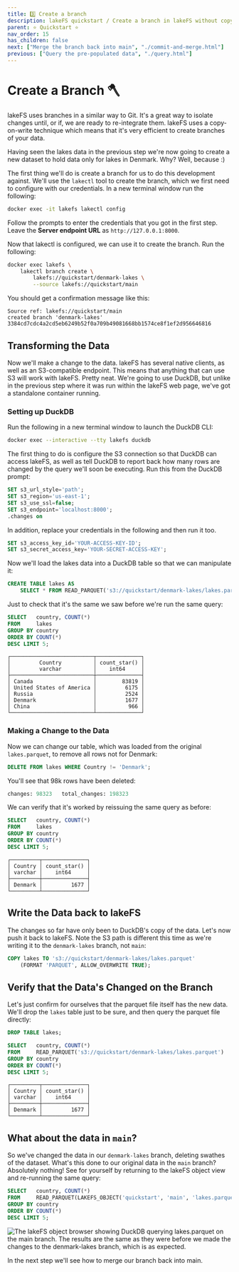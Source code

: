 ```yaml
---
title: 3️⃣ Create a branch
description: lakeFS quickstart / Create a branch in lakeFS without copying data on disk, make a change to the branch, see that the original version of the data is unchanged. 
parent: ⭐ Quickstart ⭐
nav_order: 15
has_children: false
next: ["Merge the branch back into main", "./commit-and-merge.html"]
previous: ["Query the pre-populated data", "./query.html"]
---
```


# Create a Branch 🪓

lakeFS uses branches in a similar way to Git. It's a great way to isolate changes until, or if, we are ready to re-integrate them. lakeFS uses a copy-on-write technique which means that it's very efficient to create branches of your data. 

Having seen the lakes data in the previous step we're now going to create a new dataset to hold data only for lakes in Denmark. Why? Well, because :)

The first thing we'll do is create a branch for us to do this development against. We'll use the `lakectl` tool to create the branch, which we first need to configure with our credentials.  In a new terminal window run the following:

```bash
docker exec -it lakefs lakectl config
```

Follow the prompts to enter the credentials that you got in the first step. Leave the **Server endpoint URL** as `http://127.0.0.1:8000`. 

Now that lakectl is configured, we can use it to create the branch. Run the following:

```bash
docker exec lakefs \
    lakectl branch create \
	    lakefs://quickstart/denmark-lakes \
		--source lakefs://quickstart/main
```

You should get a confirmation message like this:

```
Source ref: lakefs://quickstart/main
created branch 'denmark-lakes' 3384cd7cdc4a2cd5eb6249b52f0a709b49081668bb1574ce8f1ef2d956646816
```

## Transforming the Data

Now we'll make a change to the data. lakeFS has several native clients, as well as an S3-compatible endpoint. This means that anything that can use S3 will work with lakeFS. Pretty neat. We're going to use DuckDB, but unlike in the previous step where it was run within the lakeFS web page, we've got a standalone container running. 

### Setting up DuckDB

Run the following in a new terminal window to launch the DuckDB CLI:

```bash
docker exec --interactive --tty lakefs duckdb
```

The first thing to do is configure the S3 connection so that DuckDB can access lakeFS, as well as tell DuckDB to report back how many rows are changed by the query we'll soon be executing. Run this from the DuckDB prompt: 

```sql
SET s3_url_style='path';
SET s3_region='us-east-1';
SET s3_use_ssl=false;
SET s3_endpoint='localhost:8000';
.changes on
```

In addition, replace your credentials in the following and then run it too. 

```sql
SET s3_access_key_id='YOUR-ACCESS-KEY-ID';
SET s3_secret_access_key='YOUR-SECRET-ACCESS-KEY';
```

Now we'll load the lakes data into a DuckDB table so that we can manipulate it:

```sql
CREATE TABLE lakes AS 
    SELECT * FROM READ_PARQUET('s3://quickstart/denmark-lakes/lakes.parquet');
```

Just to check that it's the same we saw before we're run the same query: 

```sql
SELECT   country, COUNT(*)
FROM     lakes
GROUP BY country
ORDER BY COUNT(*) 
DESC LIMIT 5;
```

```
┌──────────────────────────┬──────────────┐
│         Country          │ count_star() │
│         varchar          │    int64     │
├──────────────────────────┼──────────────┤
│ Canada                   │        83819 │
│ United States of America │         6175 │
│ Russia                   │         2524 │
│ Denmark                  │         1677 │
│ China                    │          966 │
└──────────────────────────┴──────────────┘
```

### Making a Change to the Data

Now we can change our table, which was loaded from the original `lakes.parquet`, to remove all rows not for Denmark:

```sql
DELETE FROM lakes WHERE Country != 'Denmark';
```

You'll see that 98k rows have been deleted: 

```sql
changes: 98323   total_changes: 198323
```

We can verify that it's worked by reissuing the same query as before:
```sql
SELECT   country, COUNT(*)
FROM     lakes
GROUP BY country
ORDER BY COUNT(*) 
DESC LIMIT 5;
```

```
┌─────────┬──────────────┐
│ Country │ count_star() │
│ varchar │    int64     │
├─────────┼──────────────┤
│ Denmark │         1677 │
└─────────┴──────────────┘
```
## Write the Data back to lakeFS

The changes so far have only been to DuckDB's copy of the data. Let's now push it back to lakeFS. Note the S3 path is different this time as we're writing it to the `denmark-lakes` branch, not `main`: 

```sql
COPY lakes TO 's3://quickstart/denmark-lakes/lakes.parquet' 
    (FORMAT 'PARQUET', ALLOW_OVERWRITE TRUE);
```

## Verify that the Data's Changed on the Branch

Let's just confirm for ourselves that the parquet file itself has the new data. We'll drop the `lakes` table just to be sure, and then query the parquet file directly:

```sql
DROP TABLE lakes;

SELECT   country, COUNT(*)
FROM     READ_PARQUET('s3://quickstart/denmark-lakes/lakes.parquet')
GROUP BY country
ORDER BY COUNT(*) 
DESC LIMIT 5;
```

```
┌─────────┬──────────────┐
│ Country │ count_star() │
│ varchar │    int64     │
├─────────┼──────────────┤
│ Denmark │         1677 │
└─────────┴──────────────┘
```

## What about the data in `main`?

So we've changed the data in our `denmark-lakes` branch, deleting swathes of the dataset. What's this done to our original data in the `main` branch? Absolutely nothing! See for yourself by returning to the lakeFS object view and re-running the same query:

```sql
SELECT   country, COUNT(*)
FROM     READ_PARQUET(LAKEFS_OBJECT('quickstart', 'main', 'lakes.parquet'))
GROUP BY country
ORDER BY COUNT(*) 
DESC LIMIT 5;
```
<img src="/assets/img/quickstart/duckdb-main-02.png" alt="The lakeFS object browser showing DuckDB querying lakes.parquet on the main branch. The results are the same as they were before we made the changes to the denmark-lakes branch, which is as expected." class="quickstart"/>

In the next step we'll see how to merge our branch back into main. 